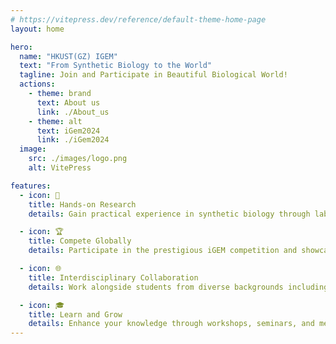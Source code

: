 ```yaml
---
# https://vitepress.dev/reference/default-theme-home-page
layout: home

hero:
  name: "HKUST(GZ) IGEM"
  text: "From Synthetic Biology to the World"
  tagline: Join and Participate in Beautiful Biological World!
  actions:
    - theme: brand
      text: About us
      link: ./About_us
    - theme: alt
      text: iGem2024
      link: ./iGem2024
  image:
    src: ./images/logo.png
    alt: VitePress

features:
  - icon: 🧪
    title: Hands-on Research
    details: Gain practical experience in synthetic biology through lab work and independent research projects. Design and construct novel genetic circuits to address real-world challenges.

  - icon: 🏆 
    title: Compete Globally
    details: Participate in the prestigious iGEM competition and showcase your work to an international audience of scientists, experts, and peers.

  - icon: 🌐
    title: Interdisciplinary Collaboration  
    details: Work alongside students from diverse backgrounds including biology, engineering, computer science, and more. Foster an interdisciplinary approach to problem-solving.

  - icon: 🎓
    title: Learn and Grow
    details: Enhance your knowledge through workshops, seminars, and mentorship opportunities. Develop essential skills for a future career in synthetic biology or related fields.
---
```


